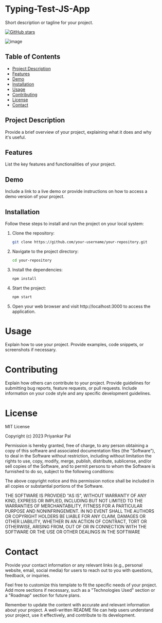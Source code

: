 # Typing-Test-JS-App

Short description or tagline for your project.

[![GitHub stars](https://img.shields.io/github/stars/neeraj542/Typing-Test-JS-App.svg?style=social)](https://github.com/neeraj542/Typing-Test-JS-App/stargazers)

![image](https://github.com/neeraj542/Typing-Test-JS-App/assets/114648043/df6241ac-3bc2-453c-8784-c73018202f5e)


## Table of Contents

- [Project Description](#project-description)
- [Features](#features)
- [Demo](#demo)
- [Installation](#installation)
- [Usage](#usage)
- [Contributing](#contributing)
- [License](#license)
- [Contact](#contact)

## Project Description

Provide a brief overview of your project, explaining what it does and why it's useful.

## Features

List the key features and functionalities of your project.

## Demo

Include a link to a live demo or provide instructions on how to access a demo version of your project.

## Installation

Follow these steps to install and run the project on your local system:

1. Clone the repository:

   ```bash
   git clone https://github.com/your-username/your-repository.git
   
2. Navigate to the project directory:

    ```bash
    cd your-repository

3. Install the dependencies:

    ```bash
    npm install

4. Start the project:

    ```bash 
    npm start

5. Open your web browser and visit http://localhost:3000 to access the application.

# Usage
Explain how to use your project. Provide examples, code snippets, or screenshots if necessary.

# Contributing
Explain how others can contribute to your project. Provide guidelines for submitting bug reports, feature requests, or pull requests. Include information on your code style and any specific development guidelines.

# License
MIT License

Copyright (c) 2023 Priyankar Pal

Permission is hereby granted, free of charge, to any person obtaining a copy
of this software and associated documentation files (the "Software"), to deal
in the Software without restriction, including without limitation the rights
to use, copy, modify, merge, publish, distribute, sublicense, and/or sell
copies of the Software, and to permit persons to whom the Software is
furnished to do so, subject to the following conditions:

The above copyright notice and this permission notice shall be included in all
copies or substantial portions of the Software.

THE SOFTWARE IS PROVIDED "AS IS", WITHOUT WARRANTY OF ANY KIND, EXPRESS OR
IMPLIED, INCLUDING BUT NOT LIMITED TO THE WARRANTIES OF MERCHANTABILITY,
FITNESS FOR A PARTICULAR PURPOSE AND NONINFRINGEMENT. IN NO EVENT SHALL THE
AUTHORS OR COPYRIGHT HOLDERS BE LIABLE FOR ANY CLAIM, DAMAGES OR OTHER
LIABILITY, WHETHER IN AN ACTION OF CONTRACT, TORT OR OTHERWISE, ARISING FROM,
OUT OF OR IN CONNECTION WITH THE SOFTWARE OR THE USE OR OTHER DEALINGS IN THE
SOFTWARE

# Contact
Provide your contact information or any relevant links (e.g., personal website, email, social media) for users to reach out to you with questions, feedback, or inquiries.

Feel free to customize this template to fit the specific needs of your project. Add more sections if necessary, such as a "Technologies Used" section or a "Roadmap" section for future plans.

Remember to update the content with accurate and relevant information about your project. A well-written README file can help users understand your project, use it effectively, and contribute to its development.
